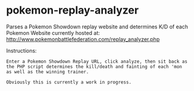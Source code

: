 pokemon-replay-analyzer
=======================

Parses a Pokemon Showdown replay website and determines K/D of each Pokemon
Website currently hosted at:
	http://www.pokemonbattlefederation.com/replay_analyzer.php

Instructions:
	
	Enter a Pokemon Showdown Replay URL, click analyze, then sit back as
	the PHP script determines the kill/death and fainting of each 'mon
	as well as the winning trainer.
	
	Obviously this is currently a work in progress.